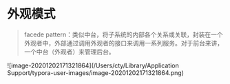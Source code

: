 # 外观模式

> facede pattern：类似中台，将子系统的内部各个关系或关联，封装在一个外观者中，外部通过调用外观者的接口来调用一系列服务。对于前台来讲，一个中台（外观者）来管理后台。

![image-20201202171321864](/Users/cty/Library/Application Support/typora-user-images/image-20201202171321864.png)